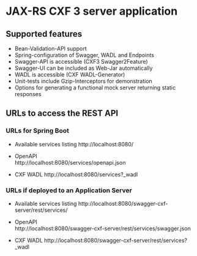# JAX-RS CXF 3 server application

## Supported features
* Bean-Validation-API support
* Spring-configuration of Swagger, WADL and Endpoints
* Swagger-API is accessible (CXF3 Swagger2Feature)
* Swagger-UI can be included as Web-Jar automatically
* WADL is accessible (CXF WADL-Generator)
* Unit-tests include Gzip-Interceptors for demonstration
* Options for generating a functional mock server returning static responses

## URLs to access the REST API
### URLs for Spring Boot

* Available services listing
 http://localhost:8080/

* OpenAPI  
 http://localhost:8080/services/openapi.json

* CXF WADL
 http://localhost:8080/services?_wadl


### URLs if deployed to an Application Server
* Available services listing
 http://localhost:8080/swagger-cxf-server/rest/services/

* OpenAPI  
 http://localhost:8080/swagger-cxf-server/rest/services/swagger.json

* CXF WADL
 http://localhost:8080/swagger-cxf-server/rest/services?_wadl
